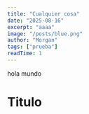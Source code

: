 ```yaml
---
title: "Cualquier cosa"
date: "2025-08-16"
excerpt: "aaaa"
image: "/posts/blue.png"
author: "Morgan"
tags: ["prueba"]
readTime: 1
---
```

hola mundo
# Titulo
